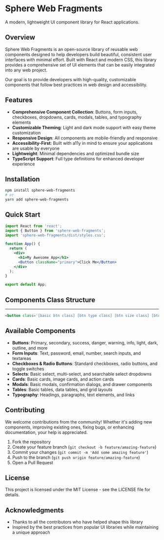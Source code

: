 # Sphere Web Fragments

A modern, lightweight UI component library for React applications.

## Overview

Sphere Web Fragments is an open-source library of reusable web components designed to help developers build beautiful, consistent user interfaces with minimal effort. Built with React and modern CSS, this library provides a comprehensive set of UI elements that can be easily integrated into any web project.

Our goal is to provide developers with high-quality, customizable components that follow best practices in web design and accessibility.

## Features

- **Comprehensive Component Collection**: Buttons, form inputs, checkboxes, dropdowns, cards, modals, tables, and typography elements
- **Customizable Theming**: Light and dark mode support with easy theme customization
- **Responsive Design**: All components are mobile-friendly and responsive
- **Accessibility-First**: Built with a11y in mind to ensure your applications are usable by everyone
- **Lightweight**: Minimal dependencies and optimized bundle size
- **TypeScript Support**: Full type definitions for enhanced developer experience

## Installation

```bash
npm install sphere-web-fragments
# or
yarn add sphere-web-fragments
```

## Quick Start

```jsx
import React from 'react';
import { Button } from 'sphere-web-fragments';
import 'sphere-web-fragments/dist/styles.css';

function App() {
  return (
    <div>
      <h1>My Awesome App</h1>
      <Button className="primary">Click Me</Button>
    </div>
  );
}

export default App;
```

## Components Class Structure

---
``` html
<button class='[basic btn class] [btn type class] [btn size class] [btn color class] [additional settings]'>
```


## Available Components

- **Buttons**: Primary, secondary, success, danger, warning, info, light, dark, outline, and more
- **Form Inputs**: Text, password, email, number, search inputs, and textareas
- **Checkboxes & Radio Buttons**: Standard checkboxes, radio buttons, and toggle switches
- **Selects**: Basic select, multi-select, and searchable select dropdowns
- **Cards**: Basic cards, image cards, and action cards
- **Modals**: Basic modals, confirmation dialogs, and drawer components
- **Tables**: Basic tables, data tables, and grid layouts
- **Typography**: Headings, paragraphs, text elements, and links

## Contributing

We welcome contributions from the community! Whether it's adding new components, improving existing ones, fixing bugs, or enhancing documentation, your help is appreciated.

1. Fork the repository
2. Create your feature branch (`git checkout -b feature/amazing-feature`)
3. Commit your changes (`git commit -m 'Add some amazing feature'`)
4. Push to the branch (`git push origin feature/amazing-feature`)
5. Open a Pull Request

## License

This project is licensed under the MIT License - see the LICENSE file for details.

## Acknowledgments

- Thanks to all the contributors who have helped shape this library
- Inspired by the best practices from popular UI libraries while maintaining a unique approach